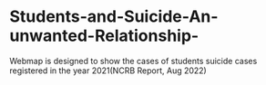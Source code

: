 # Students-and-Suicide-An-unwanted-Relationship-
Webmap is designed to show the cases of students suicide cases registered in the year 2021(NCRB Report, Aug 2022)
